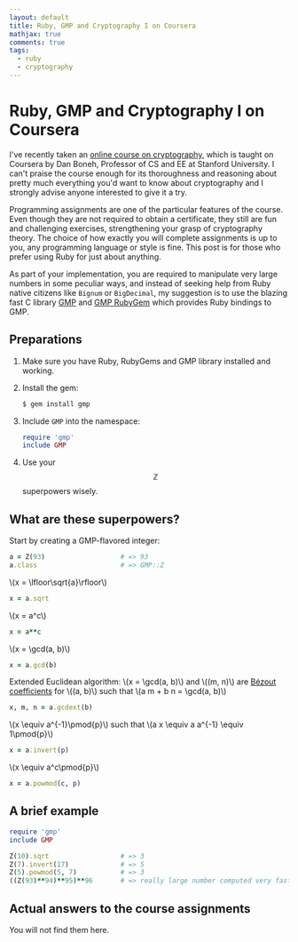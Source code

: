 ```yaml
---
layout: default
title: Ruby, GMP and Cryptography I on Coursera
mathjax: true
comments: true
tags:
  - ruby
  - cryptography
---
```


# Ruby, GMP and Cryptography I on Coursera

I've recently taken an [online course on cryptography][1], which is taught on Coursera by Dan Boneh, Professor of CS and EE at Stanford University. I can't praise the course enough for its thoroughness and reasoning about pretty much everything you'd want to know about cryptography and I strongly advise anyone interested to give it a try.

Programming assignments are one of the particular features of the course. Even though they are not required to obtain a certificate, they still are fun and challenging exercises, strengthening your grasp of cryptography theory. The choice of how exactly you will complete assignments is up to you, any programming language or style is fine. This post is for those who prefer using Ruby for just about anything.

As part of your implementation, you are required to manipulate very large numbers in some peculiar ways, and instead of seeking help from Ruby native citizens like `Bignum` or `BigDecimal`, my suggestion is to use the blazing fast C library [GMP][2] and [GMP RubyGem][3] which provides Ruby bindings to GMP.

## Preparations

1.  Make sure you have Ruby, RubyGems and GMP library installed and working.

2.  Install the gem:

    ~~~bash
    $ gem install gmp
    ~~~

3.  Include `GMP` into the namespace:

    ~~~ruby
    require 'gmp'
    include GMP
    ~~~

4. Use your $$\mathbb{Z}$$ superpowers wisely.

## What are these superpowers?

Start by creating a GMP-flavored integer:

```ruby
a = Z(93)                   # => 93
a.class                     # => GMP::Z
```

\\(x = \lfloor\sqrt{a}\rfloor\\)

```ruby
x = a.sqrt
```

\\(x = a^c\\)

```ruby
x = a**c
```

\\(x = \gcd(a, b)\\)

```ruby
x = a.gcd(b)
```

Extended Euclidean algorithm: \\(x = \gcd(a, b)\\) and \\((m, n)\\) are [Bézout coefficients][4] for \\((a, b)\\) such that \\(a m + b n = \gcd(a, b)\\)

```ruby
x, m, n = a.gcdext(b)
```

\\(x \equiv a^{-1}\pmod{p}\\) such that \\(a x \equiv a a^{-1} \equiv 1\pmod{p}\\)

```ruby
x = a.invert(p)
```

\\(x \equiv a^c\pmod{p}\\)

```ruby
x = a.powmod(c, p)
```

## A brief example

```ruby
require 'gmp'
include GMP

Z(10).sqrt                  # => 3
Z(7).invert(17)             # => 5
Z(5).powmod(5, 7)           # => 3
((Z(93)**94)**95)**96       # => really large number computed very fast
```

## Actual answers to the course assignments

You will not find them here.

[1]: https://www.coursera.org/course/crypto "Cryptography I on Coursera"
[2]: http://gmplib.org "GMP"
[3]: https://rubygems.org/gems/gmp "GMP RubyGem"
[4]: http://en.wikipedia.org/wiki/B%C3%A9zout%27s_identity "wiki: Bézout's identity"
